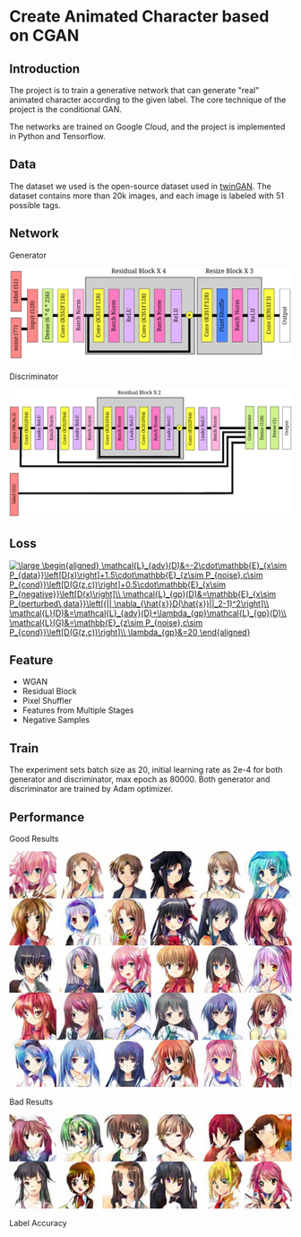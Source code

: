# Create Animated Character based on CGAN

## Introduction

The project is to train a generative network that can generate "real" animated character according to the given label. The core technique of the project is the conditional GAN.

The networks are trained on Google Cloud, and the project is implemented in Python and Tensorflow.

## Data

The dataset we used is the open-source dataset used in [twinGAN](https://github.com/jerryli27/TwinGAN). The dataset contains more than 20k images, and each image is labeled with 51 possible tags.

## Network

Generator

![generator](figures/gen.png)

Discriminator

![discriminator](figures/dis.png)

## Loss

<a href="http://www.codecogs.com/eqnedit.php?latex=\large&space;\begin{aligned}&space;\mathcal{L}_{adv}(D)&=-2\cdot\mathbb{E}_{x\sim&space;P_{data}}\left[D(x)\right]&plus;1.5\cdot\mathbb{E}_{z\sim&space;P_{noise},c\sim&space;P_{cond}}\left[D(G(z,c))\right]&plus;0.5\cdot\mathbb{E}_{x\sim&space;P_{negative}}\left[D(x)\right]\\&space;\mathcal{L}_{gp}(D)&=\mathbb{E}_{x\sim&space;P_{perturbed\,data}}\left[(||&space;\nabla_{\hat{x}}D(\hat{x})||_2-1)^2\right]\\&space;\mathcal{L}(D)&=\mathcal{L}_{adv}(D)&plus;\lambda_{gp}\mathcal{L}_{gp}(D)\\&space;\mathcal{L}(G)&=\mathbb{E}_{z\sim&space;P_{noise},c\sim&space;P_{cond}}\left[D(G(z,c))\right]\\&space;\lambda_{gp}&=20&space;\end{aligned}" target="_blank"><img src="http://latex.codecogs.com/gif.latex?\large&space;\begin{aligned}&space;\mathcal{L}_{adv}(D)&=-2\cdot\mathbb{E}_{x\sim&space;P_{data}}\left[D(x)\right]&plus;1.5\cdot\mathbb{E}_{z\sim&space;P_{noise},c\sim&space;P_{cond}}\left[D(G(z,c))\right]&plus;0.5\cdot\mathbb{E}_{x\sim&space;P_{negative}}\left[D(x)\right]\\&space;\mathcal{L}_{gp}(D)&=\mathbb{E}_{x\sim&space;P_{perturbed\,data}}\left[(||&space;\nabla_{\hat{x}}D(\hat{x})||_2-1)^2\right]\\&space;\mathcal{L}(D)&=\mathcal{L}_{adv}(D)&plus;\lambda_{gp}\mathcal{L}_{gp}(D)\\&space;\mathcal{L}(G)&=\mathbb{E}_{z\sim&space;P_{noise},c\sim&space;P_{cond}}\left[D(G(z,c))\right]\\&space;\lambda_{gp}&=20&space;\end{aligned}" title="\large \begin{aligned} \mathcal{L}_{adv}(D)&=-2\cdot\mathbb{E}_{x\sim P_{data}}\left[D(x)\right]+1.5\cdot\mathbb{E}_{z\sim P_{noise},c\sim P_{cond}}\left[D(G(z,c))\right]+0.5\cdot\mathbb{E}_{x\sim P_{negative}}\left[D(x)\right]\\ \mathcal{L}_{gp}(D)&=\mathbb{E}_{x\sim P_{perturbed\,data}}\left[(|| \nabla_{\hat{x}}D(\hat{x})||_2-1)^2\right]\\ \mathcal{L}(D)&=\mathcal{L}_{adv}(D)+\lambda_{gp}\mathcal{L}_{gp}(D)\\ \mathcal{L}(G)&=\mathbb{E}_{z\sim P_{noise},c\sim P_{cond}}\left[D(G(z,c))\right]\\ \lambda_{gp}&=20 \end{aligned}" /></a>

## Feature

- WGAN
- Residual Block
- Pixel Shuffler
- Features from Multiple Stages
- Negative Samples

## Train

The experiment sets batch size as 20, initial learning rate as 2e-4 for both generator and discriminator, max epoch as 80000. Both generator and discriminator are trained by Adam optimizer.

## Performance

Good Results

![generator](figures/success.png)

Bad Results

![generator](figures/fail.png)

Label Accuracy

